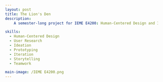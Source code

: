 ```yaml
---
layout: post
title: The Lion's Den
description:
    A semester-long project for IEME E4200: Human-Centered Design and Innovation with Professor Harry West. As a class, we were tasked with designing the experience of a new engineering building at Columbia University.

skills:
  - Human-Centered Design
  - User Research
  - Ideation
  - Prototyping
  - Iteration
  - Storytelling
  - Teamwork

main-image: /IEME E4200.png
---
```

